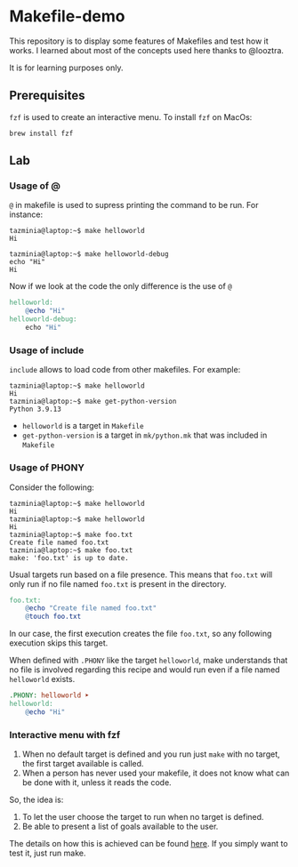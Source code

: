 # Makefile-demo

This repository is to display some features of Makefiles and test how it works. I learned about most of the concepts used here thanks to @looztra.

It is for learning purposes only.

## Prerequisites

`fzf` is used to create an interactive menu. To install `fzf` on MacOs:

```console
brew install fzf
```

## Lab

### Usage of @

`@` in makefile is used to supress printing the command to be run. For instance:

```console
tazminia@laptop:~$ make helloworld
Hi

tazminia@laptop:~$ make helloworld-debug
echo "Hi"
Hi
```

Now if we look at the code the only difference is the use of `@`

```makefile
helloworld:
	@echo "Hi"
helloworld-debug:
	echo "Hi"
```

### Usage of include

`include` allows to load code from other makefiles. For example:

```console
tazminia@laptop:~$ make helloworld
Hi
tazminia@laptop:~$ make get-python-version
Python 3.9.13
```

- `helloworld` is a target in `Makefile`
- `get-python-version` is a target in `mk/python.mk` that was included in `Makefile`

### Usage of PHONY

Consider the following:

```console
tazminia@laptop:~$ make helloworld
Hi
tazminia@laptop:~$ make helloworld
Hi
tazminia@laptop:~$ make foo.txt
Create file named foo.txt
tazminia@laptop:~$ make foo.txt
make: 'foo.txt' is up to date.
```

Usual targets run based on a file presence. This means that `foo.txt` will only run if no file named `foo.txt` is present in the directory.

```makefile
foo.txt:
	@echo "Create file named foo.txt"
	@touch foo.txt
```

In our case, the first execution creates the file `foo.txt`, so any following execution skips this target.

When defined with `.PHONY` like the target `helloworld`, make understands that no file is involved regarding this recipe and would run even if a file named `helloworld` exists.

```makefile
.PHONY: helloworld ➤
helloworld:
	@echo "Hi"
```

### Interactive menu with fzf

1. When no default target is defined and you run just `make` with no target, the first target available is called.
2. When a person has never used your makefile, it does not know what can be done with it, unless it reads the code.

So, the idea is:

1. To let the user choose the target to run when no target is defined.
2. Be able to present a list of goals available to the user.

The details on how this is achieved can be found [here](interactive-menu.md). If you simply want to test it, just run make.

